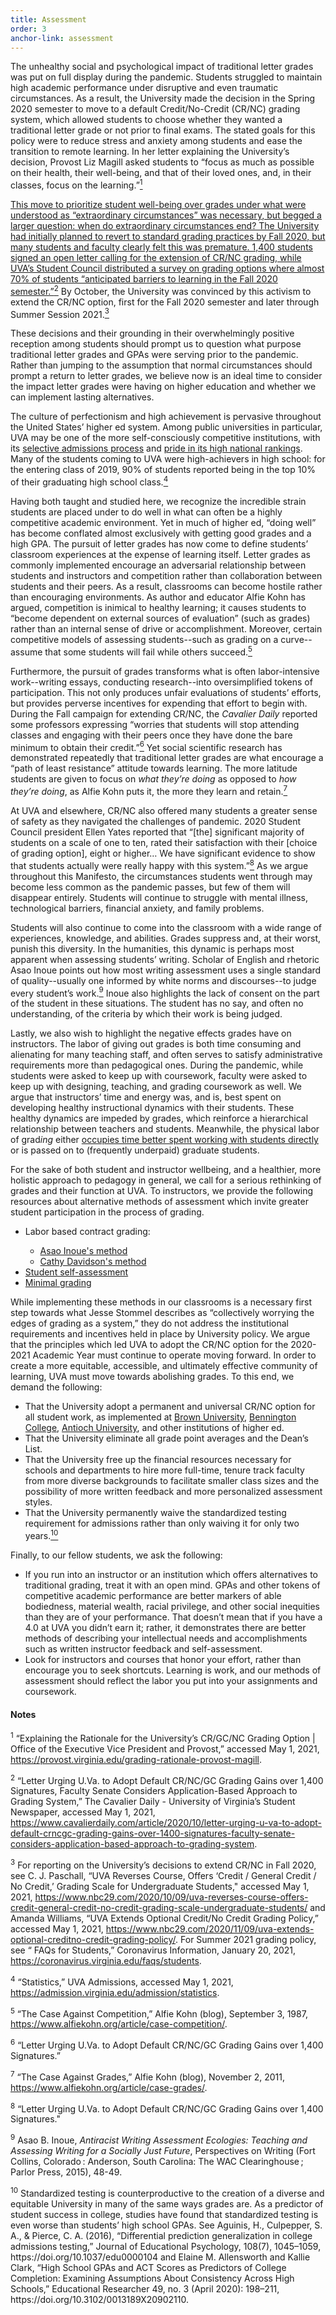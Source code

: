 ```yaml
---
title: Assessment
order: 3
anchor-link: assessment
---
```

<p>The unhealthy social and psychological impact of traditional letter grades was put on full display during the pandemic. Students struggled to maintain high academic performance under disruptive and even traumatic circumstances. As a result, the University made the decision in the Spring 2020 semester to move to a default Credit/No-Credit (CR/NC) grading system, which allowed students to choose whether they wanted a traditional letter grade or not prior to final exams. The stated goals for this policy were to reduce stress and anxiety among students and ease the transition to remote learning. In her letter explaining the University’s decision, Provost Liz Magill asked students to “focus as much as possible on their health, their well-being, and that of their loved ones, and, in their classes, focus on the learning.”<a href="#fn1"><sup>1</sup></p>

<p>This move to prioritize student well-being over grades under what were understood as “extraordinary circumstances” was necessary, but begged a larger question: when do extraordinary circumstances end? The University had initially planned to revert to standard grading practices by Fall 2020, but many students and faculty clearly felt this was premature. 1,400 students signed an open letter calling for the extension of CR/NC grading, while UVA’s Student Council distributed a survey on grading options where almost 70% of students “anticipated barriers to learning in the Fall 2020 semester.”<a href="#fn2"><sup>2</sup></a> By October, the University was convinced by this activism to extend the CR/NC option, first for the Fall 2020 semester and later through Summer Session 2021.<a href="#fn3"><sup>3</sup></a></p> 

<p>These decisions and their grounding in their overwhelmingly positive reception among students should prompt us to question what purpose traditional letter grades and GPAs were serving prior to the pandemic. Rather than jumping to the assumption that normal circumstances should prompt a return to letter grades, we believe now is an ideal time to consider the impact letter grades were having on higher education and whether we can implement lasting alternatives.</p> 
<p>The culture of perfectionism and high achievement is pervasive throughout the United States’ higher ed system. Among public universities in particular, UVA may be one of the more self-consciously competitive institutions, with its <a href="https://admission.virginia.edu/admission/statistics">selective admissions process</a> and <a href="https://www.virginia.edu/facts">pride in its high national rankings</a>. Many of the students coming to UVA were high-achievers in high school: for the entering class of 2019, 90% of students reported being in the top 10% of their graduating high school class.<a href="#fn4"><sup>4</sup></a></p>

<p>Having both taught and studied here, we recognize the incredible strain students are placed under to do well in what can often be a highly competitive academic environment. Yet in much of higher ed, “doing well” has become conflated almost exclusively with getting good grades and a high GPA. The pursuit of letter grades has now come to define students’ classroom experiences at the expense of learning itself. Letter grades as commonly implemented encourage an adversarial relationship between students and instructors and competition rather than collaboration between students and their peers. As a result, classrooms can become hostile rather than encouraging environments. As author and educator Alfie Kohn has argued, competition is inimical to healthy learning; it causes students to “become dependent on external sources of evaluation” (such as grades) rather than an internal sense of drive or accomplishment. Moreover, certain competitive models of assessing students--such as grading on a curve--assume that some students will fail while others succeed.<a href="#fn5"><sup>5</sup></a></p> 

<p>Furthermore, the pursuit of grades transforms what is often labor-intensive work--writing essays, conducting research--into oversimplified tokens of participation. This not only produces unfair evaluations of students’ efforts, but provides perverse incentives for expending that effort to begin with. During the Fall campaign for extending CR/NC, the <i>Cavalier Daily</i> reported some professors expressing “worries that students will stop attending classes and engaging with their peers once they have done the bare minimum to obtain their credit.”<a href="#fn6"><sup>6</sup></a> Yet social scientific research has demonstrated repeatedly that traditional letter grades are what encourage a “path of least resistance” attitude towards learning. The more latitude students are given to focus on <i>what they’re doing</i> as opposed to <i>how they’re doing</i>, as Alfie Kohn puts it, the more they learn and retain.<a href="#fn7"><sup>7</sup></a></p> 

<p>At UVA and elsewhere, CR/NC also offered many students a greater sense of safety as they navigated the challenges of pandemic. 2020 Student Council president Ellen Yates reported that “[the] significant majority of students on a scale of one to ten, rated their satisfaction with their [choice of grading option], eight or higher… We have significant evidence to show that students actually were really happy with this system.”<a href="#fn8"><sup>8</sup></a> As we argue throughout this Manifesto, the circumstances students went through may become less common as the pandemic passes, but few of them will disappear entirely. Students will continue to struggle with mental illness, technological barriers, financial anxiety, and family problems.</p> 

<p>Students will also continue to come into the classroom with a wide range of experiences, knowledge, and abilities. Grades suppress and, at their worst, punish this diversity. In the humanities, this dynamic is perhaps most apparent when assessing students’ writing. Scholar of English and rhetoric Asao Inoue points out how most writing assessment uses a single standard of quality--usually one informed by white norms and discourses--to judge every student’s work.<a href="#fn9"><sup>9</sup></a> Inoue also highlights the lack of consent on the part of the student in these situations. The student has no say, and often no understanding, of the criteria by which their work is being judged.</p>

<p>Lastly, we also wish to highlight the negative effects grades have on instructors. The labor of giving out grades is both time consuming and alienating for many teaching staff, and often serves to satisfy administrative requirements more than pedagogical ones. During the pandemic, while students were asked to keep up with coursework, faculty were asked to keep up with designing, teaching, and grading coursework as well. We argue that instructors’ time and energy was, and is, best spent on developing healthy instructional dynamics with their students. These healthy dynamics are impeded by grades, which reinforce a hierarchical relationship between teachers and students. Meanwhile, the physical labor of grad<i>ing</i> either <a href="https://www.insidehighered.com/blogs/just-visiting/i-have-seen-glories-grading-contract">occupies time better spent working with students directly</a> or is passed on to (frequently underpaid) graduate students.</p>

<p>For the sake of both student and instructor wellbeing, and a healthier, more holistic approach to pedagogy in general, we call for a serious rethinking of grades and their function at UVA. To instructors, we provide the following resources about alternative methods of assessment which invite greater student participation in the process of grading.</p>  
<ul>
    <li>Labor based contract grading:</li> 
    <ul>
    <li><a href="http://tinyurl.com/uoantiracisthandout">Asao Inoue's method</a></li>
    <li><a href="https://www.hastac.org/blogs/cathy-davidson/2015/08/16/getting-started-6-contract-grading-and-peer-review">Cathy Davidson's method</a></li>
    </ul>
<li><a href="https://files.eric.ed.gov/fulltext/EJ815370.pdf">Student self-assessment</a></li>
<li><a href="https://citeseerx.ist.psu.edu/viewdoc/download?doi=10.1.1.567.4718&rep=rep1&type=pdf">Minimal grading</a></li>
</ul>

<p>While implementing these methods in our classrooms is a necessary first step towards what Jesse Stommel describes as “collectively worrying the edges of grading as a system,” they do not address the institutional requirements and incentives held in place by University policy. We argue that the principles which led UVA to adopt the CR/NC option for the 2020-2021 Academic Year must continue to operate moving forward. In order to create a more equitable, accessible, and ultimately effective community of learning, UVA must move towards abolishing grades. To this end, we demand the following:</p>  
<ul>
    <li>That the University adopt a permanent and universal CR/NC option for all student work, as implemented at <a href="https://www.brown.edu/about/administration/registrar/course-enrollment/grades">Brown University</a>, <a href="https://soundcloud.com/benningtoncollege/what-an-a-cant-tell-you">Bennington College</a>, <a href="https://www.antioch.edu/resources/general-information/consumer-information/">Antioch University</a>, and other institutions of higher ed.</li>
    <li>That the University eliminate all grade point averages and the Dean’s List.</li> 
    <li>That the University free up the financial resources necessary for schools and departments to hire more full-time, tenure track faculty from more diverse backgrounds to facilitate smaller class sizes and the possibility of more written feedback and more personalized assessment styles.</li> 
    <li>That the University permanently waive the standardized testing requirement for admissions rather than only waiving it for only two years.<a href="#fn10"><sup>10</sup></a></li>
</ul>
<p>Finally, to our fellow students, we ask the following:</p>
<ul>
    <li>If you run into an instructor or an institution which offers alternatives to traditional grading, treat it with an open mind. GPAs and other tokens of competitive academic performance are better markers of able bodiedness, material wealth, racial privilege, and other social inequities than they are of your performance. That doesn’t mean that if you have a 4.0 at UVA you didn’t earn it; rather, it demonstrates there are better methods of describing your intellectual needs and accomplishments such as  written instructor feedback and self-assessment.</li>
    <li>Look for instructors and courses that honor your effort, rather than encourage you to seek shortcuts. Learning is work, and our methods of assessment should reflect the labor you put into your assignments and coursework.</li>
</ul>

<h4>Notes</h4>

<p id="fn1"><sup>1</sup> “Explaining the Rationale for the University’s CR/GC/NC Grading Option | Office of the Executive Vice President and Provost,” accessed May 1, 2021, <a href="https://provost.virginia.edu/grading-rationale-provost-magill">https://provost.virginia.edu/grading-rationale-provost-magill</a>.</p>
<p id="fn2"><sup>2</sup>  “Letter Urging U.Va. to Adopt Default CR/NC/GC Grading Gains over 1,400 Signatures, Faculty Senate Considers Application-Based Approach to Grading System,” The Cavalier Daily - University of Virginia’s Student Newspaper, accessed May 1, 2021, <a href="https://www.cavalierdaily.com/article/2020/10/letter-urging-u-va-to-adopt-default-crncgc-grading-gains-over-1400-signatures-faculty-senate-considers-application-based-approach-to-grading-system">https://www.cavalierdaily.com/article/2020/10/letter-urging-u-va-to-adopt-default-crncgc-grading-gains-over-1400-signatures-faculty-senate-considers-application-based-approach-to-grading-system</a>.</p>
<p id="fn3"><sup>3</sup> For reporting on the University’s decisions to extend CR/NC in Fall 2020, see C. J. Paschall, “UVA Reverses Course, Offers ‘Credit / General Credit / No Credit,’ Grading Scale for Undergraduate Students," accessed May 1, 2021, <a href="https://www.nbc29.com/2020/10/09/uva-reverses-course-offers-credit-general-credit-no-credit-grading-scale-undergraduate-students/">https://www.nbc29.com/2020/10/09/uva-reverses-course-offers-credit-general-credit-no-credit-grading-scale-undergraduate-students/</a>  and Amanda Williams, “UVA Extends Optional Credit/No Credit Grading Policy,” accessed May 1, 2021, <a href="https://www.nbc29.com/2020/11/09/uva-extends-optional-creditno-credit-grading-policy/">https://www.nbc29.com/2020/11/09/uva-extends-optional-creditno-credit-grading-policy/</a>. For Summer 2021 grading policy, see “ FAQs for Students,” Coronavirus Information, January 20, 2021, <a href="https://coronavirus.virginia.edu/faqs/students">https://coronavirus.virginia.edu/faqs/students</a>.</p>
<p id="fn4"><sup>4</sup> “Statistics,” UVA Admissions, accessed May 1, 2021, <a href="https://admission.virginia.edu/admission/statistics">https://admission.virginia.edu/admission/statistics</a>.</p>
<p id="fn5"><sup>5</sup>  “The Case Against Competition,” Alfie Kohn (blog), September 3, 1987, <a href="https://www.alfiekohn.org/article/case-competition/">https://www.alfiekohn.org/article/case-competition/</a>.
<p id="fn6"><sup>6</sup> “Letter Urging U.Va. to Adopt Default CR/NC/GC Grading Gains over 1,400 Signatures.”</p>
<p id="fn7"><sup>7</sup>  “The Case Against Grades,” Alfie Kohn (blog), November 2, 2011, <a href="https://www.alfiekohn.org/article/case-grades/">https://www.alfiekohn.org/article/case-grades/</a>.
<p id="fn8"><sup>8</sup> “Letter Urging U.Va. to Adopt Default CR/NC/GC Grading Gains over 1,400 Signatures."</p>
<p id="fn9"><sup>9</sup> Asao B. Inoue, <i>Antiracist Writing Assessment Ecologies: Teaching and Assessing Writing for a Socially Just Future</i>, Perspectives on Writing (Fort Collins, Colorado : Anderson, South Carolina: The WAC Clearinghouse ; Parlor Press, 2015), 48-49.</p>
<p id="fn10"><sup>10</sup> Standardized testing is counterproductive to the creation of a diverse and equitable University in many of the same ways grades are. As a predictor of student success in college, studies have found that standardized testing is even worse than students’ high school GPAs. See Aguinis, H., Culpepper, S. A., & Pierce, C. A. (2016), “Differential prediction generalization in college admissions testing,”  Journal of Educational Psychology, 108(7), 1045–1059, https://doi.org/10.1037/edu0000104 and Elaine M. Allensworth and Kallie Clark, “High School GPAs and ACT Scores as Predictors of College Completion: Examining Assumptions About Consistency Across High Schools,” Educational Researcher 49, no. 3 (April 2020): 198–211, https://doi.org/10.3102/0013189X20902110.</p>




